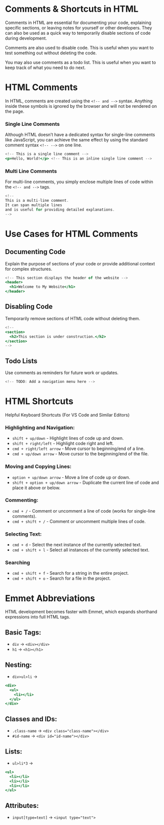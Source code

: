 # Comments & Shortcuts in HTML

Comments in HTML are essential for documenting your code, explaining specific sections, or leaving notes for yourself or other developers. They can also be used as a quick way to temporarily disable sections of code during development.

Comments are also used to disable code. This is useful when you want to test something out without deleting the code.

You may also use comments as a todo list. This is useful when you want to keep track of what you need to do next.

# HTML Comments

In HTML, comments are created using the `<!-- and -->` syntax. Anything inside these symbols is ignored by the browser and will not be rendered on the page.

### Single Line Comments

Although HTML doesn’t have a dedicated syntax for single-line comments like JavaScript, you can achieve the same effect by using the standard comment syntax `<!-- -->` on one line.

```jsx
<!-- This is a single line comment -->
<p>Hello, World!</p> <!-- This is an inline single line comment -->
```

### Multi Line Comments

For multi-line comments, you simply enclose multiple lines of code within the `<!-- and -->` tags.

```jsx
<!--
This is a multi-line comment.
It can span multiple lines
and is useful for providing detailed explanations.
-->
```

# Use Cases for HTML Comments

## Documenting Code

Explain the purpose of sections of your code or provide additional context for complex structures.

```jsx
<!-- This section displays the header of the website -->
<header>
  <h1>Welcome to My Website</h1>
</header>
```

## Disabling Code

Temporarily remove sections of HTML code without deleting them.

```jsx
<!--
<section>
  <h2>This section is under construction.</h2>
</section>
-->
```

## Todo Lists

Use comments as reminders for future work or updates.

```jsx
<!-- TODO: Add a navigation menu here -->
```

# HTML Shortcuts

Helpful Keyboard Shortcuts (For VS Code and Similar Editors)

### Highlighting and Navigation:

- `shift + up/down` - Highlight lines of code up and down.
- `shift + right/left` - Highlight code right and left.
- `cmd + right/left arrow` - Move cursor to beginning/end of a line.
- `cmd + up/down arrow` - Move cursor to the beginning/end of the file.

### Moving and Copying Lines:

- `option + up/down arrow` - Move a line of code up or down.
- `shift + option + up/down arrow` - Duplicate the current line of code and place it above or below.

### Commenting:

- `cmd + /` - Comment or uncomment a line of code (works for single-line comments).
- `cmd + shift + /` - Comment or uncomment multiple lines of code.

### Selecting Text:

- `cmd + d` - Select the next instance of the currently selected text.
- `cmd + shift + l` - Select all instances of the currently selected text.

### Searching

- `cmd + shift + f` - Search for a string in the entire project.
- `cmd + shift + o` - Search for a file in the project.

# Emmet Abbreviations

HTML development becomes faster with Emmet, which expands shorthand expressions into full HTML tags.

## Basic Tags:

- `div` → `<div></div>`
- `h1` → `<h1></h1>`

## Nesting:

- `div>ul>li` →

```jsx
<div>
  <ul>
    <li></li>
  </ul>
</div>
```

## Classes and IDs:

- `.class-name` → `<div class="class-name"></div>`
- `#id-name` → `<div id="id-name"></div>`

## Lists:

- `ul>li*3` →

```jsx
<ul>
  <li></li>
  <li></li>
  <li></li>
</ul>
```

## Attributes:

- `input[type=text]` → `<input type="text">`
